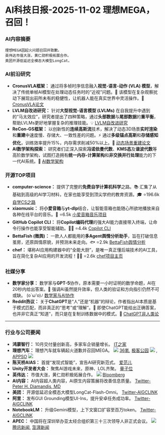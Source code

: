 
# AI科技日报-2025-11-02 理想MEGA，召回！
### **AI内容摘要**
```
理想MEGA因起火问题召回并致歉。
英伟达市值大涨，黄仁勋积极拓展合作。
美团开源低延迟全模态大模型LongCat。
```
### AI前沿研究
*   **CronusVLA框架：** 通过将多帧时序信息融入**视觉-语言-动作 (VLA) 模型**，解决了传统单帧AI模型在处理动态任务时的“近视”问题。🤖 该模型在复杂观察扰动下展现出前所未有的稳健性，让机器人能在真实世界中灵活操作。🚀 [CronusVLA论文](https://arxiv.org/abs/2506.19816)
*   **LVLM自改进研究：** 针对**大型视觉-语言模型 (LVLMs)** 在自我提升中遇到的“马太效应”，研究者提出了四种策略，通过**头部数据**与**尾部数据**的**重平衡**，帮助LVLMs更好地掌握复杂的推理技能。💡 [LVLM自改进研究](https://arxiv.org/abs/2510.26474)
*   **ReCon-GS框架：** 以创新性的**连续高斯流**技术，解决了动态3D场景**实时渲染**和**重建**中速度慢、存储大、一致性差的问题。⚡️ 通过**多级锚点高斯**和**存储感知优化**，训练效率提升15%，内存需求削减50%以上。🤯 [动态场景重建论文](https://arxiv.org/abs/2509.24325)
*   **AI数学架构探索：** 研究者们正深入探索**冯诺依曼代数**、**KMS态**及**谐波代数**等高阶数学架构，试图打造拥有**统一内存-计算架构**和**非交换并行处理**能力的下一代AI系统。🤯 [AI数学架构](https://www.reddit.com/r/MachineLearning/comments/1ol14tv/r_a_new_species_of_artificial_intelligence/)
### 开源TOP项目
*   **computer-science：** 提供了完整的**免费自学计算机科学**之路。📚 汇集了从基础到高级的AI学习材料，在家也能享受到顶尖学府的教育资源。🎓 ⭐196.6k [自学CS之路](https://github.com/ossu/computer-science)
*   **xiaomusic：** 将**小爱音箱**与**yt-dlp**结合，让智能音箱也能随心所欲地播放来自各种在线平台的音乐。🎵 ⭐6.5k [小爱音箱音乐项目](https://github.com/hanxi/xiaomusic)
*   **GitHub Copilot CLI：** 将**Copilot编码代理**的强大AI能力直接带入终端，让命令行操作也能享受智能辅助。👨‍💻 ⭐4.4k [Copilot CLI](https://github.com/github/copilot-cli)
*   **BettaFish (微舆)：** 一款人人都能用的**多Agent舆情分析助手**，旨在打破信息茧房，还原舆情原貌，并预测未来走向。🐟 ⭐2.9k [BettaFish舆情分析](https://github.com/666ghj/BettaFish)
*   **chef：** 堪称AI应用构建器中的“全能大厨”，是唯一真正懂后端技术的AI工具，旨在简化复杂AI应用的开发流程！👩‍🍳 ⭐2.6k [chef项目主页](https://github.com/get-convex/chef)
### 社媒分享
*   **数学家分享：** 数学家与**GPT-5**协作，原本需要一小时证明的数学命题，AI在20秒内给出答案。🤔 强调AI虽然提升效率，但人类的验证和方向指引仍然不可或缺。 (o´ω'o)ﾉ [数学家与AI协作](https://twitter.com/wtgowers/status/1984340182351634571)
*   **Reddit热议：** 关于**ChatGPT**是“人”还是“机器”的辩论，作者指出AI本质是基于模式匹配，而非真正的“思考”或“理解”。💬 即使ChatGPT能给出正确答案，也并非它真正“知道”，而只是在复制训练数据中的模式。🤔 [ChatGPT非人类论](https://www.reddit.com/r/artificial/comments/1olbi7n/what_present_data_says_that_chatgpt_is_a_person/)
---
### 行业与公司要闻
*   **鸿蒙智行：** 10月交付量创新高，多家车企销量增长。 [IT之家](https://www.ithome.com/0/894/045.htm)
*   **理想汽车：** 理想汽车就车辆起火道歉并召回MEGA。
    ![](https://img.36krcdn.com/hsossms/20251101/v2_20583711e63f46148d12564324046119@000000_oswg23570oswg383oswg383_img_000?x-oss-process=image/resize,m_mfit,w_600,h_400,limit_0/crop,w_600,h_400,g_center)
    [36氪](https://www.36kr.com/p/3533817528474503), [极客公园](https://mp.weixin.qq.com/s/P-sTe5G4bE3QmMTmqR_gOA)
    ![](https://mmbiz.qpic.cn/mmbiz_jpg/8cu01Kavc5Z19AWHTPaXP0AoDXYT9C6rmYI5JjBuL96kcZlmdrbiad9Cp5Pia1XOQFWjib9mNMYxzvHm4wDt8USbw/0?wx_fmt=jpeg)
    , [APPSO](https://mp.weixin.qq.com/s/InJ1mo1eWHYfXYS04YLzLA)
    ![](https://mmbiz.qpic.cn/sz_mmbiz_jpg/ePTzepwoNWPG1QwOJMyLibUVOaVG7EAfDBK9W9hROPayLXp9gaAHACm0pX0ibenPXNnaENZWuShOGfCFRXMK4tiaA/0?wx_fmt=jpeg)
*   **陈天桥AIAS：** 首提“发现式智能”，宣告AI研究新范式。 [爱范儿](https://www.ifanr.com/545375)
*   **Unity开发者大会：** 聚焦AI游戏未来，原神、LOL齐聚。 [量子位](https://www.qbitai.com/2025/11/347975.html)
*   **英伟达：** 市值大涨，黄仁勋积极拓展合作。
    ![](https://assets.bwbx.io/images/users/iqjWHBFdfxIU/iAf__fRUAit8/v1/1200x800.jpg)
    [Bloomberg](https://www.bloomberg.com/news/articles/2025-11-01/nvidia-s-400-billion-week-fueled-by-jensen-huang-s-dealmaking-spree)
*   **AI内容：** AI内容超人类内容，AI原生内容策展将改善信息质量。 [Twitter-Peter H. Diamandis, MD](https://x.com/PeterDiamandis/status/1984621882927198244)
*   **美团：** 开源低延迟全模态大模型LongCat-Flash-Omni。 [Twitter-AIGCLINK](https://x.com/aigclink/status/1984461512904491199)
*   **阿里：** 发布GUI Grounding模型UI-Ins，提升安卓任务成功率。 [Twitter-AIGCLINK](https://x.com/aigclink/status/1984571883715715230)
*   **NotebookLM：** 升级Gemini模型，上下文窗口扩容至百万token。 [Twitter-AIGCLINK](https://x.com/aigclink/status/1984495647253209482)
*   **APEC：** 中国将在深圳举办亚太经合组织第三十三次领导人非正式会议。
    ![](https://inews.gtimg.com/om_ls/OWO1OVDIu4hmPIgnnBwvYiRL_-ZfbXocOnsjaLuUit4RUAA_640330/0)
    [腾讯新闻](https://new.qq.com/rain/a/20251101A03WO000), [澎湃新闻](https://www.thepaper.cn/newsDetail_forward_31872503)
